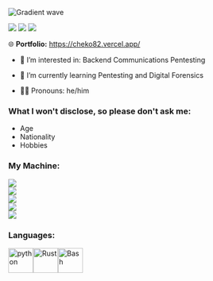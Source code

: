 ![Gradient wave](https://capsule-render.vercel.app/api?type=waving&height=200&text=Cheko&fontColor=0D1117&fontAlignY=45&color=gradient)

![](https://komarev.com/ghpvc/?username=Cheko82&color=579658&style=for-the-badge&label=Visits)
![](https://img.shields.io/badge/Discord:%20jester757-5865F2?style=for-the-badge&logo=discord&logoColor=white)
![](https://img.shields.io/badge/jijdev@proton.me-8B89CC?style=for-the-badge&logo=protonmail&logoColor=white)

🌐 **Portfolio:** https://cheko82.vercel.app/

- 👀 I’m interested in:
    Backend
    Communications
    Pentesting

- 🌱 I’m currently learning Pentesting and Digital Forensics
- 🙇‍♂️ Pronouns: he/him

### What I won't disclose, so please don't ask me:
- Age
- Nationality
- Hobbies

### My Machine:
![](https://img.shields.io/badge/alacritty-F46D01?style=for-the-badge&logo=alacritty&logoColor=white)<br>
![](https://img.shields.io/badge/Firefox_Browser-FF7139?style=for-the-badge&logo=Firefox-Browser&logoColor=white)<br>
![](https://img.shields.io/badge/Linux-FCC624?style=for-the-badge&logo=linux&logoColor=black)<br>
![](https://img.shields.io/badge/VSCode-0078D4?style=for-the-badge&logo=visual%20studio%20code&logoColor=white)<br>
![](https://img.shields.io/badge/NeoVim-%2357A143.svg?&style=for-the-badge&logo=neovim&logoColor=white)<br>

### Languages:
<img src="https://raw.githubusercontent.com/bablubambal/All_logo_and_pictures/1ac69ce5fbc389725f16f989fa53c62d6e1b4883/programming%20languages/python.svg" alt="python" height="50" width="50" /><img src="https://raw.githubusercontent.com/yurijserrano/Github-Profile-Readme-Logos/042e36c55d4d757621dedc4f03108213fbb57ec4/programming%20languages/rust.svg" alt="Rust" height="50" width="50" /><img src="https://raw.githubusercontent.com/yurijserrano/Github-Profile-Readme-Logos/042e36c55d4d757621dedc4f03108213fbb57ec4/programming%20languages/bash.svg" alt="Bash" height="50" width="50" /> 
